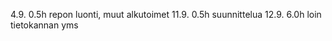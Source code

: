 4.9.  0.5h  repon luonti, muut alkutoimet
11.9. 0.5h  suunnittelua
12.9. 6.0h  loin tietokannan yms
